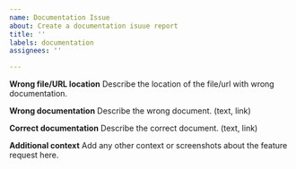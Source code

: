```yaml
---
name: Documentation Issue
about: Create a documentation isuue report
title: ''
labels: documentation
assignees: ''

---
```


**Wrong file/URL location**
Describe the location of the file/url with wrong documentation.

**Wrong documentation**
Describe the wrong document. (text, link)

**Correct documentation**
Describe the correct document. (text, link)

**Additional context**
Add any other context or screenshots about the feature request here.
